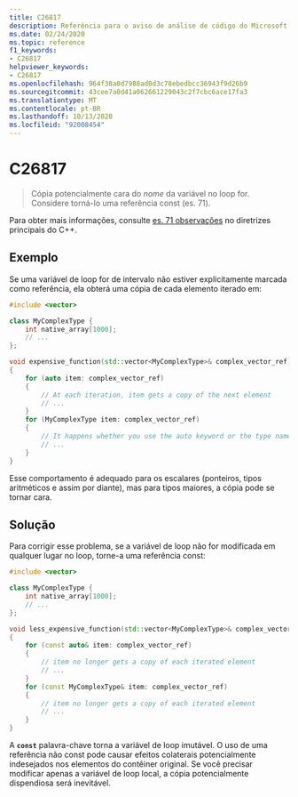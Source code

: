```yaml
---
title: C26817
description: Referência para o aviso de análise de código do Microsoft C++ C26817 no Visual Studio.
ms.date: 02/24/2020
ms.topic: reference
f1_keywords:
- C26817
helpviewer_keywords:
- C26817
ms.openlocfilehash: 964f38a0d7988ad0d3c78ebedbcc36943f9d26b9
ms.sourcegitcommit: 43cee7a0d41a062661229043c2f7cbc6ace17fa3
ms.translationtype: MT
ms.contentlocale: pt-BR
ms.lasthandoff: 10/13/2020
ms.locfileid: "92008454"
---
```

# <a name="c26817"></a>C26817

> Cópia potencialmente cara do *nome* da variável no loop for. Considere torná-lo uma referência const (es. 71).

Para obter mais informações, consulte [es. 71 observações](https://github.com/isocpp/CppCoreGuidelines/blob/master/CppCoreGuidelines.md#note-214) no diretrizes principais do C++.

## <a name="example"></a>Exemplo

Se uma variável de loop for de intervalo não estiver explicitamente marcada como referência, ela obterá uma cópia de cada elemento iterado em:

```cpp
#include <vector>

class MyComplexType {
    int native_array[1000];
    // ...
};

void expensive_function(std::vector<MyComplexType>& complex_vector_ref)
{
    for (auto item: complex_vector_ref)
    {
        // At each iteration, item gets a copy of the next element
        // ...
    }
    for (MyComplexType item: complex_vector_ref)
    {
        // It happens whether you use the auto keyword or the type name
        // ...
    }
}
```

Esse comportamento é adequado para os escalares (ponteiros, tipos aritméticos e assim por diante), mas para tipos maiores, a cópia pode se tornar cara.

## <a name="solution"></a>Solução

Para corrigir esse problema, se a variável de loop não for modificada em qualquer lugar no loop, torne-a uma referência const:

```cpp
#include <vector>

class MyComplexType {
    int native_array[1000];
    // ...
};

void less_expensive_function(std::vector<MyComplexType>& complex_vector_ref)
{
    for (const auto& item: complex_vector_ref)
    {
        // item no longer gets a copy of each iterated element
        // ...
    }
    for (const MyComplexType& item: complex_vector_ref)
    {
        // item no longer gets a copy of each iterated element
        // ...
    }
}
```

A **`const`** palavra-chave torna a variável de loop imutável. O uso de uma referência não const pode causar efeitos colaterais potencialmente indesejados nos elementos do contêiner original. Se você precisar modificar apenas a variável de loop local, a cópia potencialmente dispendiosa será inevitável.

